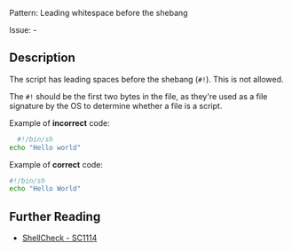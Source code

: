 Pattern: Leading whitespace before the shebang

Issue: -

## Description

The script has leading spaces before the shebang (`#!`). This is not allowed. 

The `#!` should be the first two bytes in the file, as they're used as a file signature by the OS to determine whether a file is a script.

Example of **incorrect** code:

```sh
  #!/bin/sh
echo "Hello world"
```

Example of **correct** code:

```sh
#!/bin/sh
echo "Hello World"
```

## Further Reading

* [ShellCheck - SC1114](https://github.com/koalaman/shellcheck/wiki/SC1114)

